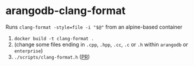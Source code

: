 # arangodb-clang-format

Runs `clang-format -style=file -i "$@"` from an alpine-based container

1. `docker build -t clang-format .`
2. (change some files ending in `.cpp`, `.hpp`, `.cc`, `.c` or `.h` within `arangodb` or `enterprise`)
3. `./scripts/clang-format.h` ([PR](https://github.com/arangodb/arangodb/pull/15083))
